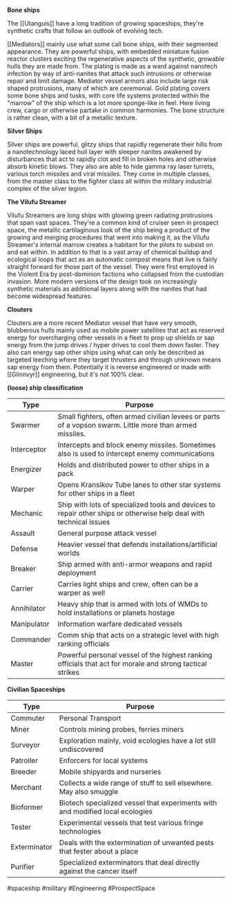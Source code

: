 
**Bone ships**

The [[Utanguis]] have a long tradition of growing spaceships, they're synthetic crafts that follow an outlook of evolving tech.



[[Mediators]] mainly use what some call bone ships, with their segmented appearance.  They are powerful ships, with embedded miniature fusion reactor clusters exciting the regenerative aspects of the synthetic, growable hulls they are made from.  The plating is made as a ward against nanotech infection by way of anti-nanites that attack such intrusions or otherwise repair and limit damage.  Mediator vessel armors also include large risk shaped protrusions, many of which are ceremonial.  Gold plating covers some bone ships and tusks, with core life systems protected within the "marrow" of the ship which is a lot more sponge-like in feel.  Here living crew, cargo or otherwise partake in common harmonies.   The bone structure is rather clean, with a bit of a metallic texture.  

**Silver Ships**

Silver ships are powerful, glitzy ships that rapidly regenerate their hills from a nanotechnology laced hull layer with sleeper nanites awakened by disturbances that act to rapidly clot and fill in broken holes and otherwise absorb kinetic blows.  They also are able to hide gamma ray laser turrets, various torch missiles and viral missiles.   They come in multiple classes, from the master class to the fighter class all within the military industrial complex of the silver legion.

**The Vilufu Streamer**

Vilufu Streamers are long ships with glowing green radiating protrusions that span vast spaces. They're a common kind of cruiser seen in prospect space, the metallic cartilaginous look of the ship being a product of the growing and merging procedures that went into making it, as the Vilufu Streamer's internal marrow creates a habitant for the pilots to subsist on and eat within. In addition to that is a vast array of chemical buildup and ecological loops that act as an automatic compost means that live is fairly straight forward for those part of the vessel. They were first employed in the Violent Era by post-dominion factions who collapsed from the custodian invasion. More modern versions of the design took on increasingly synthetic materials as additional layers along with the nanites that had become widespread features.

**Clouters**

Clouters are a more recent Mediator vessel that have very smooth, blubberous hulls mainly used as mobile power satellites that act as reserved energy for overcharging other vessels in a fleet to prop up shields or sap energy from the jump drives / hyper drives to cool them down faster. They also can energy sap other ships using what can only be described as targeted leeching where they target thrusters and through unknown means sap energy from them. Potentially it is reverse engineered or made with [[Glinnvyr]] engineering, but it's not 100% clear.

**(loose) ship classification** 

| Type  |   Purpose |
| ------- | -------- |
| Swarmer   | Small fighters, often armed civilian levees or parts of a vopson swarm.  Little more than armed missiles. |
| Interceptor |   Intercepts and block enemy missiles.  Sometimes also is used to intercept enemy  communications |
| Energizer  |   Holds and distributed power to other ships in a pack |
| Warper   |   Opens Kransikov Tube lanes to other star systems for other ships in a fleet |
| Mechanic  |   Ship with lots of specialized tools and devices to repair other ships or otherwise  help deal with technical issues |
| Assault   |  General purpose attack vessel |
| Defense   |  Heavier vessel that defends installations/artificial worlds |
| Breaker   |  Ship armed with anti-armor weapons and rapid deployment |
| Carrier   |  Carries light ships and crew, often can be a warper as well |
| Annihilator  |   Heavy ship that is armed with lots of WMDs to hold installations or planets hostage |
| Manipulator   |  Information warfare dedicated vessels  |
| Commander |    Comm ship that acts on a strategic level with high ranking officials |
| Master  |   Powerful personal vessel of the highest ranking officials that act for morale and strong tactical strikes |

**Civilian Spaceships**

| Type    |     Purpose  |
| -------- | ---------|
| Commuter |     Personal Transport |
| Miner |      Controls mining probes, ferries miners  |
| Surveyor |     Exploration mainly, void ecologies have a lot still undiscovered |
| Patroller |     Enforcers for local systems |
| Breeder |     Mobile shipyards and nurseries  |
| Merchant |     Collects a wide range of stuff to sell elsewhere.  May also smuggle |
| Bioformer |     Biotech specialized vessel that experiments with and modified local ecologies |
| Tester |     Experimental vessels that test various fringe technologies |
| Exterminator |     Deals with the extermination of unwanted pests that fester about a place |
| Purifier |     Specialized exterminators that deal directly against the cancer itself |

#spaceship 
#military 
#Engineering 
#ProspectSpace 